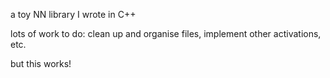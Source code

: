 a toy NN library I wrote in C++

lots of work to do: clean up and organise files, implement other activations, etc.

but this works!
